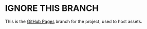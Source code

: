 IGNORE THIS BRANCH
==================

This is the [GitHub Pages](https://pages.github.com) branch for the project,
used to host assets.
